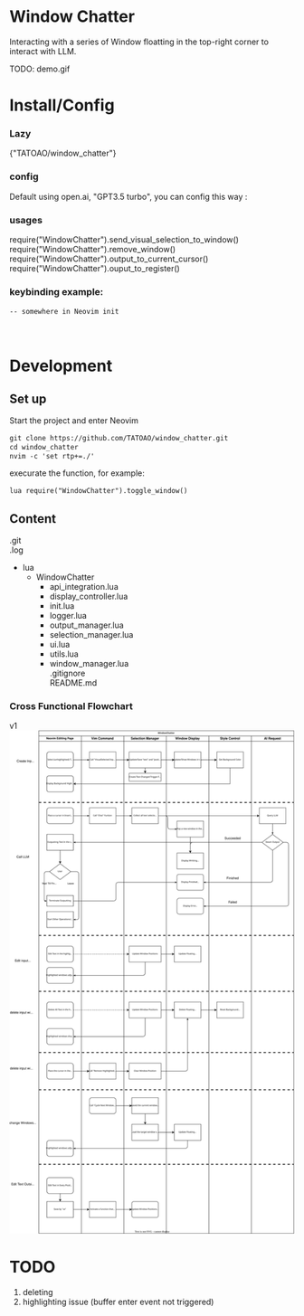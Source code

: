 

# Window Chatter

Interacting with a series of Window floatting in the top-right corner to interact with LLM.

TODO: demo.gif


# Install/Config


### Lazy
{"TATOAO/window_chatter"}


### config

Default using open.ai, "GPT3.5 turbo", you can config this way :









### usages

require("WindowChatter").send_visual_selection_to_window()
require("WindowChatter").remove_window()
require("WindowChatter").output_to_current_cursor()
require("WindowChatter").ouput_to_register()



### keybinding example:

```
-- somewhere in Neovim init



```




# Development

## Set up

Start the project and enter Neovim
```
git clone https://github.com/TATOAO/window_chatter.git
cd window_chatter
nvim -c 'set rtp+=./'
```

execurate the function, for example:
```
lua require("WindowChatter").toggle_window()
```



## Content

.git                      
.log                    
- lua                     
  - WindowChatter         
    - api_integration.lua   
    - display_controller.lua
    - init.lua              
    - logger.lua            
    - output_manager.lua    
    - selection_manager.lua 
    - ui.lua     
    - utils.lua             
    - window_manager.lua  
.gitignore                
README.md

### Cross Functional Flowchart

v1
<img src="./neovim_plugin_window_chatter1.svg" alt="Image Failed" width="700">



# TODO 

1. deleting
2. highlighting issue (buffer enter event not triggered)
